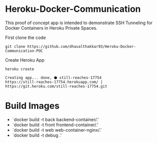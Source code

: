# Heroku-Docker-Communication 

This proof of concept app is intended to demonstrate SSH Tunneling for Docker Containers in Heroku Private Spaces.  

First clone the code

```
git clone https://github.com/dhavalthakkar93/Heroku-Docker-Communication-POC
```

Create Heroku App

```
heroku create

Creating app... done, ⬢ still-reaches-17754
https://still-reaches-17754.herokuapp.com/ | https://git.heroku.com/still-reaches-17754.git
```

# Build Images 

- `docker build -t back backend-container/.'
- `docker build -t front frontend-container/.'
- `docker build -t web web-container-nginx/.'
- `docker build -t debug .'







